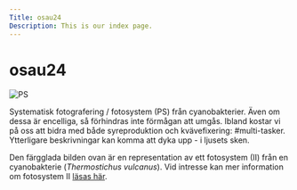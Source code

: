 ```yaml
---
Title: osau24
Description: This is our index page.
---
```


osau24
==========================

<img src="image/byline.png?w=350" alt="PS" />

Systematisk fotografering / fotosystem (PS) från cyanobakterier. Även om dessa är encelliga, så förhindras inte förmågan att umgås. Ibland kostar vi på oss att bidra med både syreproduktion och kvävefixering: #multi-tasker. Ytterligare beskrivningar kan komma att dyka upp - i ljusets sken.

Den färgglada bilden ovan är en representation av ett fotosystem (II) från en cyanobakterie (*Thermostichus vulcanus*). Vid intresse kan mer information om fotosystem II [läsas här](https://pdb101.rcsb.org/motm/59).
